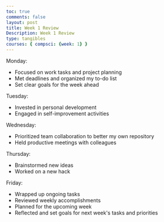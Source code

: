 ```yaml
---
toc: true
comments: false
layout: post
title: Week 1 Review
Description: Week 1 Review
type: tangibles
courses: { compsci: {week: 1} }
---
```

Monday:
- Focused on work tasks and project planning
- Met deadlines and organized my to-do list
- Set clear goals for the week ahead

Tuesday:
- Invested in personal development
- Engaged in self-improvement activities

Wednesday:
- Prioritized team collaboration to better my own repository
- Held productive meetings with colleagues


Thursday:
- Brainstormed new ideas
- Worked on a new hack

Friday:
- Wrapped up ongoing tasks
- Reviewed weekly accomplishments
- Planned for the upcoming week
- Reflected and set goals for next week's tasks and priorities